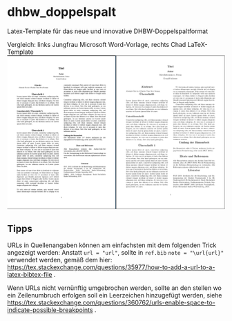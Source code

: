 # dhbw_doppelspalt
Latex-Template für das neue und innovative DHBW-Doppelspaltformat

Vergleich: links Jungfrau Microsoft Word-Vorlage, rechts Chad LaTeX-Template
![coparison](./comparison.png)

## Tipps

URLs in Quellenangaben können am einfachsten mit dem folgenden Trick angezeigt werden: 
Anstatt `url = "url"`, sollte in `ref.bib` `note = "\url{url}"` verwendet werden, gemäß dem hier: https://tex.stackexchange.com/questions/35977/how-to-add-a-url-to-a-latex-bibtex-file .

Wenn URLs nicht vernünftig umgebrochen werden, sollte an den stellen wo ein Zeilenumbruch erfolgen soll ein Leerzeichen hinzugefügt werden, siehe https://tex.stackexchange.com/questions/360762/urls-enable-space-to-indicate-possible-breakpoints .
